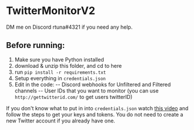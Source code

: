 # TwitterMonitorV2
DM me on Discord rtuna#4321 if you need any help.

## Before running:
1. Make sure you have Python installed
2. download & unzip this folder, and cd to here
3. run `pip install -r requirements.txt`
4. Setup everything in `credentials.json`
5. Edit in the code:
  -- Discord webhooks for Unfiltered and Filtered channels
  -- User IDs that you want to monitor (you can use `http://gettwitterid.com/` to get users twitterID)


If you don't know what to put in into `credentials.json` watch [this video](https://www.youtube.com/watch?v=2o_qt9cXicM) and follow the steps to get your keys and tokens.
You do not need to create a new Twitter account if you already have one.
